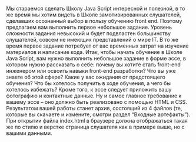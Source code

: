 Мы стараемся сделать Школу Java Script интересной и полезной, в то же время мы хотим видеть в Школе замотивированных слушателей, сделавших осознанный выбор в пользу обучению front end.
Поэтому предлагаем вам выполнить первое небольшое задание. Уровень сложности задания невысокий и будет подвластен большинству слушателей, совсем не имеющих представлений о мире IT. В то же время первое задание потребует от вас временных затрат на изучение материалов и написание кода.
Итак, чтобы начать обучение в Школе Java Script, вам нужно выполнить небольшое задание в форме эссе, в котором нужно рассказать о себе: почему вы хотите стать front-end инженером или освоить навыки front-end разработки? Что вы уже знаете об этой сфере? Какие у вас ожидания от предстоящего обучения? Что бы хотелось получить в ходе обучения, а чего бы хотелось избежать?
Кроме того, к эссе следует приложить вашу фотографию и контактные данные.
Ну и самое главное требование к вашему эссе – оно должно быть реализовано с помощью HTML и CSS.
Результатом вашей работы станет архив, состоящий из 4 файлов (те, которые вы скачаете и измените, смотри раздел “Входные артефакты”).
При открытии файла index.html в браузере должна отображаться такая же по стилю и верстке страница слушателя как в примере выше, но с вашими данными.